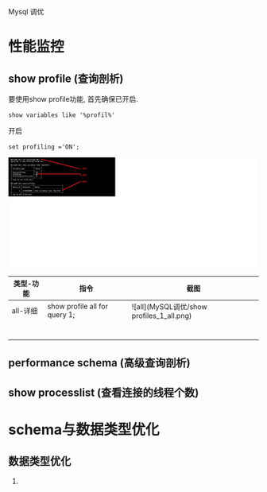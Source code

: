 Mysql 调优

# 性能监控

## show profile (查询剖析)
要使用show profile功能, 首先确保已开启.
```mysql
show variables like '%profil%'
```
开启
```mysql
set profiling ='ON';
```

![开启profiling](MySQL调优/开启profiling.png)

| 类型-功能 | 指令   | 截图                          |
| ---- | ---- | ----------------------------- |
| all-详细  |  show profile all for query 1;    |![all](MySQL调优/show profiles_1_all.png)  |
|      |      |                               |
|      |      |                               |
|      |      |                               |
|      |      |                               |
|      |      |                               |
|      |      |                               |
|      |      |                               |



## performance schema (高级查询剖析)

## show processlist (查看连接的线程个数)

# schema与数据类型优化

## 数据类型优化

1. 
